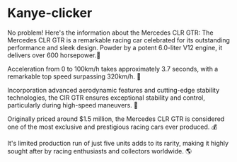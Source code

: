 # Kanye-clicker
No problem! Here's the information about the Mercedes CLR GTR:
The Mercedes CLR GTR is a remarkable racing car celebrated for its outstanding performance and sleek design. Powder by a potent 6.0-liter V12 engine, it delivers over 600 horsepower.🔧

Acceleration from 0 to 100km/h takes approximately 3.7 seconds, with a remarkable top speed surpassing 320km/h. 🥇

Incorporation advanced aerodynamic features and cutting-edge stability technologies, the ClR GTR ensures exceptional stability and control, particularly during high-speed maneuvers. 💨

Originally priced around $1.5 million, the Mercedes CLR GTR is considered one of the most exclusive and prestigious racing cars ever produced. 💰

It's limited production run of just five units adds to its rarity, making it highly sought after by racing enthusiasts and collectors worldwide. 🌎

